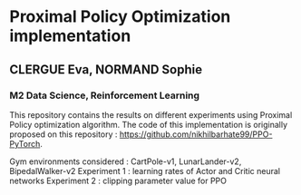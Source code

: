 # Proximal Policy Optimization implementation
## CLERGUE Eva, NORMAND Sophie
### M2 Data Science, Reinforcement Learning

This repository contains the results on different experiments using Proximal Policy optimization algorithm. The code of this implementation is originally proposed on this repository : https://github.com/nikhilbarhate99/PPO-PyTorch.

Gym environments considered : CartPole-v1, LunarLander-v2, BipedalWalker-v2
Experiment 1 : learning rates of Actor and Critic neural networks
Experiment 2 : clipping parameter value for PPO
